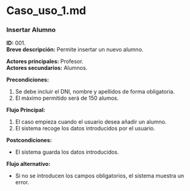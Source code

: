 # Caso_uso_1.md
### Insertar Alumno
**ID:** 001.  
**Breve descripción:** Permite insertar un nuevo alumno.

**Actores principales:** Profesor.  
**Actores secundarios:** Alumnos.

**Precondiciones:**
1. Se debe incluir el DNI, nombre y apellidos de forma obligatoria.
2. El máximo permitido será de 150 alumos.

**Flujo Principal:**
1. El caso empieza cuando el usuario desea añadir un alumno.
2. El sistema recoge los datos introducidos por el usuario.

**Postcondiciones:**
* El sistema guarda los datos introducidos.

**Flujo alternativo:**
* Si no se introducen los campos obligatorios, el sistema muestra un error.
